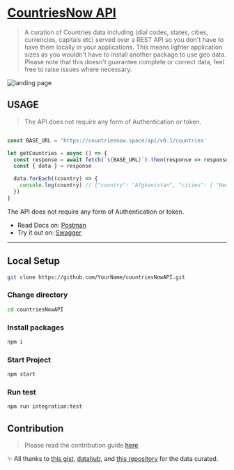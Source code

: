 # [CountriesNow API](https://countriesnow.space/)

> A curation of Countries data including (dial codes, states, cities, currencies, capitals etc) served over a REST API so you don't have to have them locally in your applications.
> This means lighter application sizes as you wouldn't have to install another package to use geo data.
> Please note that this doesn't guarantee complete or correct data, feel free to raise issues where necessary.
>

![landing page](https://raw.githubusercontent.com/MartinsOnuoha/countriesAndCitiesAPI/chore/update-readme/public/img/landing.png)

## USAGE

> The API does not require any form of Authentication or token.

```javascript

const BASE_URL = 'https://countriesnow.space/api/v0.1/countries'

let getCountries = async () => {
  const response = await fetch(`${BASE_URL}`).then(response => response.json())
  const { data } = response

  data.forEach((country) => {
    console.log(country) // {"country": "Afghanistan", "cities": [ "Herat", "Kabul", "Kandahar", "Molah", ...]}
  })
}
```

The API does not require any form of Authentication or token.

- Read Docs on: [Postman](https://documenter.getpostman.com/view/1134062/T1LJjU52?version=latest)
- Try it out on: [Swagger](https://countriesnow.space/swagger-docs)

---------------------------------------------

## Local Setup

```sh
git clone https://github.com/YourName/countriesNowAPI.git
```

### Change directory

```sh
cd countriesNowAPI
```

### Install packages

```sh
npm i
```

### Start Project

```sh
npm start
```

### Run test

```sh
npm run integration:test
```

## Contribution

> Please read the contribution guide [here](https://github.com/MartinsOnuoha/countriesNowAPI/blob/master/docs/contribution.md)
>

✨ All thanks to [this gist](https://gist.github.com/keeguon/2310008), [datahub](https://pkgstore.datahub.io/core/), and [this repository](www.github.com/dr5hn/countries-states-cities-database) for the data curated.
